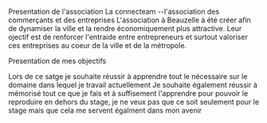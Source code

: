 Presentation de l'association
La connecteam --l'association des commerçants et des entreprises
L'association à Beauzelle à été créer afin de dynamiser la ville et la rendre économiquement plus attractive.
Leur ojectif  est de renforcer l'entraide entre entrepreneurs et surtout valoriser ces entreprises au coeur de  la ville et de la métropole.


Presentation de mes objectifs

Lors de ce satge je souhaite réussir à apprendre tout le nécessaire sur le domaine dans lequel je travail actuellement
Je souhaite également réussir à mémorisé tout ce que je fais et à suffisement l'apprendre pour pouvoir le reproduire en dehors du stage, je ne veux pas que ce soit seulement pour le stage mais que cela me servent égalment dans mon avenir 